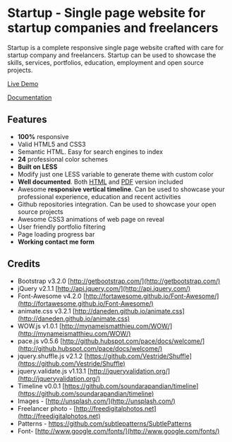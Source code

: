 # Startup - Single page website for startup companies and freelancers

Startup is a complete responsive single page website crafted with care for startup company and freelancers. 
Startup can be used to showcase the skills, services, portfolios, education, employment and open source projects.

[Live Demo](http://railslauncher.github.io/startup)

[Documentation](http://railslauncher.github.io/startup/docs/startup.html)

## Features

  * **100%** responsive
  * Valid HTML5 and CSS3
  * Semantic HTML. Easy for search engines to index
  * **24** professional color schemes
  * **Built on LESS**
  * Modify just one LESS variable to generate theme with custom color
  * **Well documented**. Both [HTML](http://railslauncher.github.io/startup/docs/startup.html) and [PDF](http://railslauncher.github.io/startup/docs/startup.pdf) version included
  * Awesome **responsive vertical timeline**. Can be used to showcase your professional experience, education and recent activities
  * Github repositories integration. Can be used to showcase your open source projects
  * Awesome CSS3 animations of web page on reveal
  * User friendly portfolio filtering
  * Page loading progress bar
  * **Working contact me form**

## Credits

  * Bootstrap v3.2.0 [http://getbootstrap.com/](http://getbootstrap.com/)
  * jQuery v2.1.1 [http://api.jquery.com/](http://api.jquery.com/)
  * Font-Awesome v4.2.0 [http://fortawesome.github.io/Font-Awesome/](http://fortawesome.github.io/Font-Awesome/)
  * animate.css v3.2.1 [http://daneden.github.io/animate.css](http://daneden.github.io/animate.css)
  * WOW.js v1.0.1 [http://mynameismatthieu.com/WOW/](http://mynameismatthieu.com/WOW/)
  * pace.js v0.5.6 [http://github.hubspot.com/pace/docs/welcome/](http://github.hubspot.com/pace/docs/welcome/)
  * jquery.shuffle.js v2.1.2 [https://github.com/Vestride/Shuffle](https://github.com/Vestride/Shuffle)
  * jquery.validate.js v1.13.1 [http://jqueryvalidation.org/](http://jqueryvalidation.org/)
  * Timeline v0.0.1 [https://github.com/soundarapandian/timeline](https://github.com/soundarapandian/timeline)
  * Images - [http://unsplash.com/](http://unsplash.com/)
  * Freelancer photo - [http://freedigitalphotos.net](http://freedigitalphotos.net)
  * Patterns - https://github.com/subtlepatterns/SubtlePatterns
  * Font- [http://www.google.com/fonts/](http://www.google.com/fonts/)
